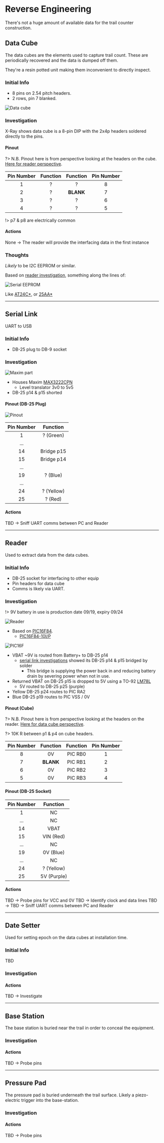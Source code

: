 # Reverse Engineering

There's not a huge amount of available data for the trail counter construction.

## Data Cube

The data cubes are the elements used to capture trail count. These are periodically recovered and the data is dumped off them.

They're a resin potted unit making them inconvenient to directly inspect.

### Initial Info

- 8 pins on 2.54 pitch headers.
- 2 rows, pin 7 blanked.

![Data cube](_media\datacube.png)

### Investigation

X-Ray shows data cube is a 8-pin DIP with the 2x4p headers soldered directly to the pins.

#### Pinout

?> N.B. Pinout here is from perspective looking at the headers on the cube. [Here for reader perspective](#pinout-cube).

| Pin Number | Function   | Function   | Pin Number |
|:----------:|:----------:|:----------:|:----------:|
| 1          | ?          | ?          | 8          |
| 2          | ?          | **BLANK**  | 7          |
| 3          | ?          | ?          | 6          |
| 4          | ?          | ?          | 5          |

!> p7 & p8 are electrically common

#### Actions

None -> The reader will provide the interfacing data in the first instance 

### Thoughts

*Likely* to be I2C EEPROM or similar.

Based on [reader investigation](#pinout-cube), something along the lines of:

![Serial EEPROM](_media/eeprom.png)

Like [AT24C*](https://ww1.microchip.com/downloads/en/devicedoc/doc0180.pdf), or [25AA*](https://ww1.microchip.com/downloads/aemDocuments/documents/MPD/ProductDocuments/DataSheets/25AA020A-25LC020A-2-Kbit-SPI-Bus-Serial-EEPROM-20001833H.pdf)

---

## Serial Link

UART to USB

### Initial Info

- DB-25 plug to DB-9 socket

### Investigation

![Maxim part](_media\max3222cpn.png)

- Houses Maxim [MAX3222CPN](https://pdfserv.maximintegrated.com/en/ds/MAX3222-MAX3241.pdf)
  - Level translator 3v0 to 5v5
- DB-25 p14 & p15 shorted

#### Pinout (DB-25 Plug)

![Pinout](_media\serialpinout.png)

| Pin Number | Function   |
|:----------:|:----------:|
| 1          | ? (Green)  |
| ...        |            |
| 14         | Bridge p15 |
| 15         | Bridge p14 |
| ...        |            |
| 19         | ? (Blue)   |
| ...        |            |
| 24         | ? (Yellow) |
| 25         | ? (Red)    |

#### Actions

TBD -> Sniff UART comms between PC and Reader

---

## Reader

Used to extract data from the data cubes.

### Initial Info

- DB-25 socket for interfacing to other equip
- Pin headers for data cube
- Comms is likely via UART.

### Investigation

!> 9V battery in use is production date 09/19, expiry 09/24

![Reader](_media/reader.png)

- Based on [PIC16F84](https://ww1.microchip.com/downloads/aemDocuments/documents/MCU08/ProductDocuments/DataSheets/30430D.pdf).
  - [PIC16F84-10I/P](https://www.microchipdirect.com/product/PIC16F84-10I%2FP)

![PIC16F](_media/pic16f.png)

- VBAT ~9V is routed from Battery+ to DB-25 p14
  - [serial link investigations](#investigation-1) showed its DB-25 p14 & p15 bridged by solder
    - This bridge is supplying the power back in and reducing battery drain by severing power when not in use.
- Returned VBAT on DB-25 p15 is dropped to 5V using a TO-92 [LM78L](https://www.ti.com/lit/ds/symlink/lm78l.pdf?ts=1709367873785)
    - 5V routed to DB-25 p25 (purple)
- Yellow DB-25 p24 routes to PIC RA2
- Blue DB-25 p19 routes to PIC VSS / 0V

#### Pinout (Cube)

?> N.B. Pinout here is from perspective looking at the headers on the reader. [Here for data cube perspective](#pinout).

?> 10K R between p1 & p4 on cube headers.

| Pin Number | Function   | Function   | Pin Number |
|:----------:|:----------:|:----------:|:----------:|
| 8          | 0V         | PIC RB0    | 1          |
| 7          | **BLANK**  | PIC RB1    | 2          |
| 6          | 0V         | PIC RB2    | 3          |
| 5          | 0V         | PIC RB3    | 4          |

#### Pinout (DB-25 Socket)

| Pin Number | Function   |
|:----------:|:----------:|
| 1          | NC         |
| ...        | NC         |
| 14         | VBAT       |
| 15         | VIN (Red)  |
| ...        | NC         |
| 19         | 0V (Blue)  |
| ...        | NC         |
| 24         | ? (Yellow) |
| 25         | 5V (Purple)|

#### Actions

TBD -> Probe pins for VCC and 0V
TBD -> Identify clock and data lines
TBD -> 
TBD -> Sniff UART comms between PC and Reader

---

## Date Setter

Used for setting epoch on the data cubes at installation time.

### Initial Info

TBD

### Investigation

#### Actions

TBD -> Investigate

---

## Base Station

The base station is buried near the trail in order to conceal the equipment.

### Investigation

#### Actions

TBD -> Probe pins

---

## Pressure Pad

The pressure pad is buried underneath the trail surface. Likely a piezo-electric trigger into the base-station.

### Investigation

#### Actions

TBD -> Probe pins